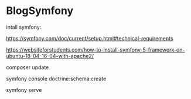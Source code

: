 # BlogSymfony
intall symfony:

https://symfony.com/doc/current/setup.html#technical-requirements

https://websiteforstudents.com/how-to-install-symfony-5-framework-on-ubuntu-18-04-16-04-with-apache2/

composer update

symfony console doctrine:schema:create

symfony serve
